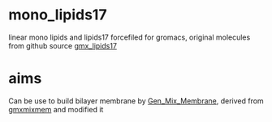 # mono_lipids17
linear mono lipids and lipids17 forcefiled for gromacs, original molecules from github source [gmx_lipids17](https://github.com/xiki-tempula/gmx_lipid17.ff)

# aims
Can be use to build bilayer membrane by [Gen_Mix_Membrane](https://github.com/liuyujie714/temp/blob/main/Gen_Mix_Membrane.exe), derived from [gmxmixmem](http://sobereva.com/245) and modified it
